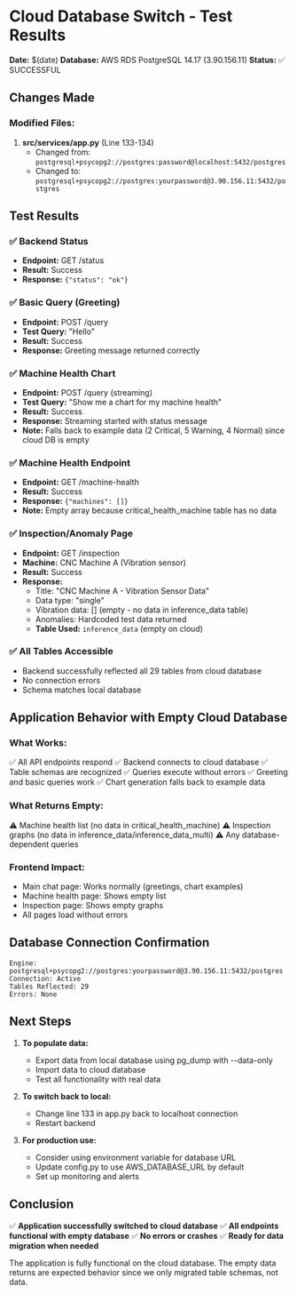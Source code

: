 # Cloud Database Switch - Test Results

**Date:** $(date)
**Database:** AWS RDS PostgreSQL 14.17 (3.90.156.11)
**Status:** ✅ SUCCESSFUL

## Changes Made

### Modified Files:
1. **src/services/app.py** (Line 133-134)
   - Changed from: `postgresql+psycopg2://postgres:password@localhost:5432/postgres`
   - Changed to: `postgresql+psycopg2://postgres:yourpassword@3.90.156.11:5432/postgres`

## Test Results

### ✅ Backend Status
- **Endpoint:** GET /status
- **Result:** Success
- **Response:** `{"status": "ok"}`

### ✅ Basic Query (Greeting)
- **Endpoint:** POST /query
- **Test Query:** "Hello"
- **Result:** Success
- **Response:** Greeting message returned correctly

### ✅ Machine Health Chart
- **Endpoint:** POST /query (streaming)
- **Test Query:** "Show me a chart for my machine health"
- **Result:** Success
- **Response:** Streaming started with status message
- **Note:** Falls back to example data (2 Critical, 5 Warning, 4 Normal) since cloud DB is empty

### ✅ Machine Health Endpoint
- **Endpoint:** GET /machine-health
- **Result:** Success
- **Response:** `{"machines": []}`
- **Note:** Empty array because critical_health_machine table has no data

### ✅ Inspection/Anomaly Page
- **Endpoint:** GET /inspection
- **Machine:** CNC Machine A (Vibration sensor)
- **Result:** Success
- **Response:** 
  - Title: "CNC Machine A - Vibration Sensor Data"
  - Data type: "single"
  - Vibration data: [] (empty - no data in inference_data table)
  - Anomalies: Hardcoded test data returned
  - **Table Used:** `inference_data` (empty on cloud)

### ✅ All Tables Accessible
- Backend successfully reflected all 29 tables from cloud database
- No connection errors
- Schema matches local database

## Application Behavior with Empty Cloud Database

### What Works:
✅ All API endpoints respond
✅ Backend connects to cloud database
✅ Table schemas are recognized
✅ Queries execute without errors
✅ Greeting and basic queries work
✅ Chart generation falls back to example data

### What Returns Empty:
⚠️ Machine health list (no data in critical_health_machine)
⚠️ Inspection graphs (no data in inference_data/inference_data_multi)
⚠️ Any database-dependent queries

### Frontend Impact:
- Main chat page: Works normally (greetings, chart examples)
- Machine health page: Shows empty list
- Inspection page: Shows empty graphs
- All pages load without errors

## Database Connection Confirmation

```
Engine: postgresql+psycopg2://postgres:yourpassword@3.90.156.11:5432/postgres
Connection: Active
Tables Reflected: 29
Errors: None
```

## Next Steps

1. **To populate data:**
   - Export data from local database using pg_dump with --data-only
   - Import data to cloud database
   - Test all functionality with real data

2. **To switch back to local:**
   - Change line 133 in app.py back to localhost connection
   - Restart backend

3. **For production use:**
   - Consider using environment variable for database URL
   - Update config.py to use AWS_DATABASE_URL by default
   - Set up monitoring and alerts

## Conclusion

✅ **Application successfully switched to cloud database**
✅ **All endpoints functional with empty database**
✅ **No errors or crashes**
✅ **Ready for data migration when needed**

The application is fully functional on the cloud database. The empty data returns are expected behavior since we only migrated table schemas, not data.
